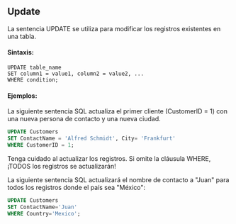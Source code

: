 ## Update
  
La sentencia UPDATE se utiliza para modificar los registros existentes en una tabla.

#### Sintaxis:
```ssh
UPDATE table_name
SET column1 = value1, column2 = value2, ...
WHERE condition;
```

#### Ejemplos:

La siguiente sentencia SQL actualiza el primer cliente (CustomerID = 1) con una nueva persona de contacto y una nueva ciudad.

```sql
UPDATE Customers
SET ContactName = 'Alfred Schmidt', City= 'Frankfurt'
WHERE CustomerID = 1;
```

Tenga cuidado al actualizar los registros. Si omite la cláusula WHERE, ¡TODOS los registros se actualizarán!

La siguiente sentencia SQL actualizará el nombre de contacto a "Juan" para todos los registros donde el país sea "México":

```sql
UPDATE Customers
SET ContactName='Juan'
WHERE Country='Mexico';
```